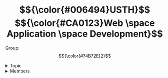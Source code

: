 $${\color{#006494}USTH}$$ $${\color{#CA0123}Web \space Application \space Development}$$
=======================
  
Group: $${\color{#74B72E}2}$$  

<details>
  <summary>Topic</summary>
  Topic ID & Present Order: $${\color{#F25278}random}$$ <br>
  > $${\color{#A1045A}random}$$  
</details>

<details>
  <summary>Members</summary>

  |        Name         |      ID     |
  |---------------------|-------------|
  | *Nguyen Hoang Phat* | *22BI13356* |
  | *Luong Ngoc Phuc*   | *22BI13358* |
  | *Nguyen Minh Quan*  | *22BI13374* |
  | *Do Hoang Son*      | *22BI13393* |
  | *Nguyen Huy Hung*   | *BI12-183*  |
  | *Phung Duc Minh*    | *BI12-277*  |
  
</details>
